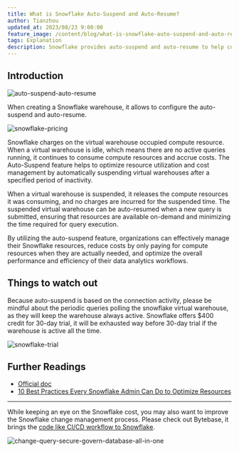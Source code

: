 ```yaml
---
title: What is Snowflake Auto-Suspend and Auto-Resume?
author: Tianzhou
updated_at: 2023/08/23 9:00:00
feature_image: /content/blog/what-is-snowflake-auto-suspend-and-auto-resume/banner.webp
tags: Explanation
description: Snowflake provides auto-suspend and auto-resume to help customers to save budget when the warehouse is inactive
---
```


## Introduction

![auto-suspend-auto-resume](/content/blog/what-is-snowflake-auto-suspend-and-auto-resume/auto-suspend-auto-resume.webp)

When creating a Snowflake warehouse, it allows to configure the auto-suspend and auto-resume.

![snowflake-pricing](/content/blog/what-is-snowflake-auto-suspend-and-auto-resume/snowflake-pricing.webp)

Snowflake charges on the virtual warehouse occupied compute resource. When a virtual warehouse is idle, which means there are no active queries running, it continues to consume compute resources and accrue costs. The Auto-Suspend feature helps to optimize resource utilization and cost management by automatically suspending virtual warehouses after a specified period of inactivity.

When a virtual warehouse is suspended, it releases the compute resources it was consuming, and no charges are incurred for the suspended time. The suspended virtual warehouse can be auto-resumed when a new query is submitted, ensuring that resources are available on-demand and minimizing the time required for query execution.

By utilizing the auto-suspend feature, organizations can effectively manage their Snowflake resources, reduce costs by only paying for compute resources when they are actually needed, and optimize the overall performance and efficiency of their data analytics workflows.

## Things to watch out

Because auto-suspend is based on the connection activity, please be mindful about the periodic queries
polling the snowflake virtual warehouse, as they will keep the warehouse always active. Snowflake offers
$400 credit for 30-day trial, it will be exhausted way before 30-day trial if the warehouse is active
all the time.

![snowflake-trial](/content/blog/what-is-snowflake-auto-suspend-and-auto-resume/snowflake-trial.webp)

## Further Readings

- [Official doc](https://docs.snowflake.com/en/user-guide/warehouses-overview#auto-suspension-and-auto-resumption)
- [10 Best Practices Every Snowflake Admin Can Do to Optimize Resources](https://www.snowflake.com/blog/10-best-practices-every-snowflake-admin-can-do-to-optimize-resources/)

---

While keeping an eye on the Snowflake cost, you may also want to improve the Snowflake change management
process. Please check out Bytebase, it brings the [code like CI/CD workflow to Snowflake](https://docs.bytebase.com/tutorials/database-change-management-with-snowflake-and-github).

![change-query-secure-govern-database-all-in-one](/images/db-scheme-lg.png)
